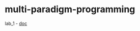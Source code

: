 # multi-paradigm-programming
lab_1 - [doc](https://docs.google.com/document/d/1ctFy-lMKKG6hokvGDfDSxGIL2SIE4bA2A0Nz4eXBWH8/edit?usp=sharing)

